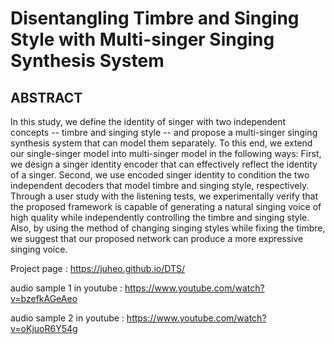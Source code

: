 # Disentangling Timbre and Singing Style with Multi-singer Singing Synthesis System


## ABSTRACT
In this study, we define the identity of singer with two independent concepts -- timbre and singing style -- and propose a multi-singer singing synthesis system that can model them separately. To this end, we extend our single-singer model into multi-singer model in the following ways: First, we design a singer identity encoder that can effectively reflect the identity of a singer. Second, we use encoded singer identity to condition the two independent decoders that model timbre and singing style, respectively. Through a user study with the listening tests, we experimentally verify that the proposed framework is capable of generating a natural singing voice of high quality while independently controlling the timbre and singing style. Also, by using the method of changing singing styles while fixing the timbre, we suggest that our proposed network can produce a more expressive singing voice.

Project page : <https://juheo.github.io/DTS/>

audio sample 1 in youtube : <https://www.youtube.com/watch?v=bzefkAGeAeo>

audio sample 2 in youtube : <https://www.youtube.com/watch?v=oKjuoR6Y54g>

